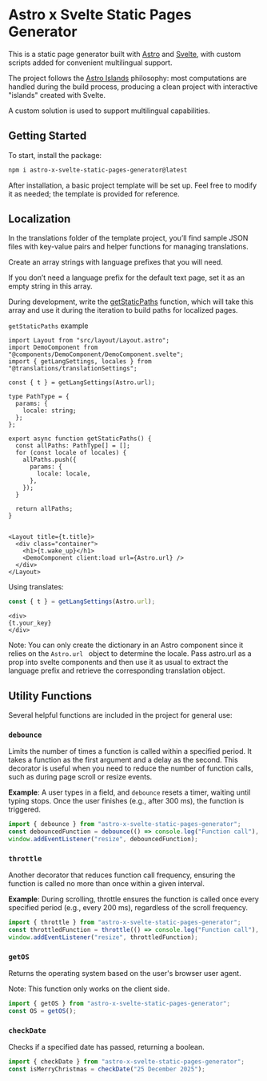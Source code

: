 # Astro x Svelte Static Pages Generator

This is a static page generator built with [Astro](https://astro.build/) and [Svelte](https://svelte.dev/), with custom scripts added for convenient multilingual support.

The project follows the [Astro Islands](https://docs.astro.build/en/concepts/islands/) philosophy: most computations are handled during the build process, producing a clean project with interactive "islands" created with Svelte.

A custom solution is used to support multilingual capabilities.

## Getting Started

To start, install the package:

```bash
npm i astro-x-svelte-static-pages-generator@latest
```

After installation, a basic project template will be set up. Feel free to modify it as needed; the template is provided for reference.

## Localization

In the translations folder of the template project, you’ll find sample JSON files with key-value pairs and helper functions for managing translations.

Create an array strings with language prefixes that you will need.

If you don’t need a language prefix for the default text page, set it as an empty string in this array.

During development, write the [getStaticPaths](https://docs.astro.build/en/reference/routing-reference/#getstaticpaths) function, which will take this array and use it during the iteration to build paths for localized pages.

`getStaticPaths` example

```Astro
import Layout from "src/layout/Layout.astro";
import DemoComponent from "@components/DemoComponent/DemoComponent.svelte";
import { getLangSettings, locales } from "@translations/translationSettings";

const { t } = getLangSettings(Astro.url);

type PathType = {
  params: {
    locale: string;
  };
};

export async function getStaticPaths() {
  const allPaths: PathType[] = [];
  for (const locale of locales) {
    allPaths.push({
      params: {
        locale: locale,
      },
    });
  }

  return allPaths;
}


<Layout title={t.title}>
  <div class="container">
    <h1>{t.wake_up}</h1>
    <DemoComponent client:load url={Astro.url} />
  </div>
</Layout>

```

Using translates:

```javascript
const { t } = getLangSettings(Astro.url);
```

```astro
<div>
{t.your_key}
</div>
```

Note: You can only create the dictionary in an Astro component since it relies on the `Astro.url ` object to determine the locale.
Pass astro.url as a prop into svelte components and then use it as usual to extract the language prefix and retrieve the corresponding translation object.

## Utility Functions

Several helpful functions are included in the project for general use:

### `debounce`

Limits the number of times a function is called within a specified period. It takes a function as the first argument and a delay as the second. This decorator is useful when you need to reduce the number of function calls, such as during page scroll or resize events.

**Example**: A user types in a field, and `debounce` resets a timer, waiting until typing stops. Once the user finishes (e.g., after 300 ms), the function is triggered.

```javascript
import { debounce } from "astro-x-svelte-static-pages-generator";
const debouncedFunction = debounce(() => console.log("Function call"), 300);
window.addEventListener("resize", debouncedFunction);
```

### `throttle`

Another decorator that reduces function call frequency, ensuring the function is called no more than once within a given interval.

**Example**: During scrolling, throttle ensures the function is called once every specified period (e.g., every 200 ms), regardless of the scroll frequency.

```javascript
import { throttle } from "astro-x-svelte-static-pages-generator";
const throttledFunction = throttle(() => console.log("Function call"), 200);
window.addEventListener("resize", throttledFunction);
```

### `getOS`

Returns the operating system based on the user's browser user agent.

Note: This function only works on the client side.

```javascript
import { getOS } from "astro-x-svelte-static-pages-generator";
const OS = getOS();
```

### `checkDate`

Checks if a specified date has passed, returning a boolean.

```javascript
import { checkDate } from "astro-x-svelte-static-pages-generator";
const isMerryChristmas = checkDate("25 December 2025");
```
